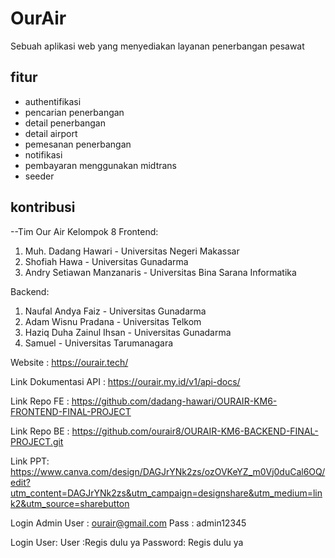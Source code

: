 
# OurAir

Sebuah aplikasi web yang menyediakan layanan penerbangan pesawat


## fitur

- authentifikasi
- pencarian penerbangan
- detail penerbangan
- detail airport
- pemesanan penerbangan
- notifikasi
- pembayaran menggunakan midtrans
- seeder



## kontribusi

--Tim Our Air Kelompok 8
Frontend:
1. Muh. Dadang Hawari - Universitas Negeri Makassar
2. Shofiah Hawa - Universitas Gunadarma
3. Andry Setiawan Manzanaris - Universitas Bina Sarana Informatika

Backend: 
1. Naufal Andya Faiz - Universitas Gunadarma
2. Adam Wisnu Pradana - Universitas Telkom
3. Haziq Duha Zainul Ihsan - Universitas Gunadarma
4. Samuel - Universitas Tarumanagara


Website :  https://ourair.tech/

Link Dokumentasi API :    https://ourair.my.id/v1/api-docs/

Link Repo FE : https://github.com/dadang-hawari/OURAIR-KM6-FRONTEND-FINAL-PROJECT

Link Repo BE : https://github.com/ourair8/OURAIR-KM6-BACKEND-FINAL-PROJECT.git

Link PPT: https://www.canva.com/design/DAGJrYNk2zs/ozOVKeYZ_m0Vj0duCal6OQ/edit?utm_content=DAGJrYNk2zs&utm_campaign=designshare&utm_medium=link2&utm_source=sharebutton

Login Admin
User : ourair@gmail.com
Pass : admin12345

Login User:
User :Regis dulu ya
Password: Regis dulu ya
